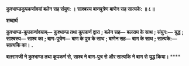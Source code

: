**कुश्भाण्डकूपकर्णावयां बलेन सह संयुग: ।** **साश्बस्य बाणपुत्रेण बाणेन सह सात्यके: ॥ ८॥** 

**शब्दार्थ** 

**कुश्भाण्ड-कूपकर्णावयाम्—** **कुश्भाण्ड तथा कूपकर्ण द्वारा** **; बलेन सह—** **बलराम के साथ** **; संयुग:—** **युद्ध** **; साश्बस्य—** **साश्ब** **का** **; बाण-पुत्रेण—** **बाण के पुत्र के साथ** **; बाणेन सह—** **बाण के साथ** **; सात्यके:—** **सात्यकि का।** **.** 

**बलरामजी ने कुश्भाण्ड तथा कूपकर्ण से, साश्ब ने बाण-पुत्र से और सात्यकि ने बाण से** **युद्ध किया।** **** 